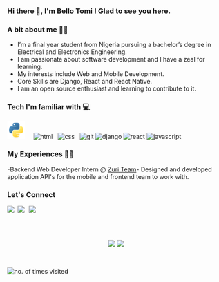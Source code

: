 ### Hi there 👋, I'm Bello Tomi ! Glad to see you here.


### A bit about me 🙋‍♂️	
- I’m a final year student from Nigeria pursuing a bachelor’s degree in Electrical and Electronics Engineering. </br>
- I am passionate about software development and I have a zeal for learning. </br>
- My interests include Web and Mobile Development. </br>
- Core Skills are Django, React and React Native. </br>
- I am an open source enthusiast and learning to contribute to it. </br>


### Tech I'm familiar with 💻	
<p align="left"><img src="https://raw.githubusercontent.com/devicons/devicon/master/icons/python/python-original.svg" alt="python" width="41" height="41"/> &nbsp; &nbsp; 
<img src="https://www.vectorlogo.zone/logos/w3_html5/w3_html5-icon.svg" alt="html" width="32" height="35"/> &nbsp; 
<img src="http://verekia.com/_pages/css3/introduction-css3/img/css3-logo.png" alt="css" width="28" height="35"/> &nbsp;
<img src="https://www.vectorlogo.zone/logos/git-scm/git-scm-icon.svg" alt="git" width="35" height="35"/> 
<img src="https://www.vectorlogo.zone/logos/djangoproject/djangoproject-icon.svg" alt="django" width="35" height="35"/>
<img src="https://www.vectorlogo.zone/logos/reactjs/reactjs-icon.svg" alt="react" width="35" height="35"/>
<img src="https://www.vectorlogo.zone/logos/javascript/javascript-icon.svg" alt="javascript" width="35" height="35"/>

</p>


### My Experiences 👨‍💻	
-Backend Web Developer Intern @ [Zuri Team](https://https://creer-pjt-105.herokuapp.com/)- Designed and developed application API's for the mobile and frontend team to work with.
<!-- ### My Accomplishments 🏅
- HackerRank Certified Java(Basic) - [Link to the certificate](https://www.hackerrank.com/certificates/f12875dd73f0)
 -->


### Let's Connect

<a href="mailto:bello4aus@gmail.com" subject="Let's Know You">
  <img align="left" width="24px" src="https://www.vectorlogo.zone/logos/gmail/gmail-icon.svg" />
</a>
<a href="https://twitter.com/__tbello">
  <img align="left" width="26px" src="https://www.vectorlogo.zone/logos/twitter/twitter-official.svg" />
</a>
<a href="https://www.linkedin.com/in/t-bello7">
  <img align="left" width="25px" src="https://www.vectorlogo.zone/logos/linkedin/linkedin-icon.svg" />
</a>

<br />
<br />
<p>&nbsp;</p>

<p align="center">
  <img width="49%" src="https://github-readme-stats.vercel.app/api?username=t-bello7&theme=react&show_icons=true" />
  <img width="49%" src ="http://github-readme-streak-stats.herokuapp.com?user=t-bello7&theme=react" />
</p>

<br />

![no. of times visited](https://visitor-badge.laobi.icu/badge?page_id=t-bello7.t-bello7)

